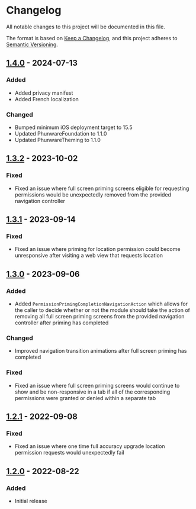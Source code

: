 # Changelog

All notable changes to this project will be documented in this file.

The format is based on [Keep a Changelog](https://keepachangelog.com/en/1.0.0/),
and this project adheres to [Semantic Versioning](https://semver.org/spec/v2.0.0.html).

## [1.4.0][] - 2024-07-13

### Added

- Added privacy manifest
- Added French localization

### Changed

- Bumped minimum iOS deployment target to 15.5
- Updated PhunwareFoundation to 1.1.0
- Updated PhunwareTheming to 1.1.0

## [1.3.2][] - 2023-10-02

### Fixed

- Fixed an issue where full screen priming screens eligible for requesting permissions would be unexpectedly removed from the provided navigation controller

## [1.3.1][] - 2023-09-14

### Fixed

- Fixed an issue where priming for location permission could become unresponsive after visiting a web view that requests location

## [1.3.0][] - 2023-09-06

### Added

- Added `PermissionPrimingCompletionNavigationAction` which allows for the caller to decide whether or not the module should take the action of removing all full screen priming screens from the provided navigation controller after priming has completed

### Changed

- Improved navigation transition animations after full screen priming has completed

### Fixed

- Fixed an issue where full screen priming screens would continue to show and be non-responsive in a tab if all of the corresponding permissions were granted or denied within a separate tab

## [1.2.1][] - 2022-09-08

### Fixed

- Fixed an issue where one time full accuracy upgrade location permission requests would unexpectedly fail

## [1.2.0][] - 2022-08-22

### Added

- Initial release

[1.4.0]: https://github.com/phunware/artifact-permissions-ios/compare/1.3.2...1.4.0
[1.3.2]: https://github.com/phunware/artifact-permissions-ios/compare/1.3.1...1.3.2
[1.3.1]: https://github.com/phunware/artifact-permissions-ios/compare/1.3.0...1.3.1
[1.3.0]: https://github.com/phunware/artifact-permissions-ios/compare/1.2.1...1.3.0
[1.2.1]: https://github.com/phunware/artifact-permissions-ios/compare/1.2.0...1.2.1
[1.2.0]: https://github.com/phunware/artifact-permissions-ios/tree/1.2.0
